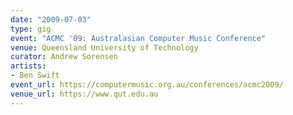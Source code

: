 ```yaml
---
date: "2009-07-03"
type: gig
event: "ACMC '09: Australasian Computer Music Conference"
venue: Queensland University of Technology
curator: Andrew Sorensen
artists:
- Ben Swift
event_url: https://computermusic.org.au/conferences/acmc2009/
venue_url: https://www.qut.edu.au
---
```

